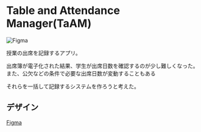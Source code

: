 # Table and Attendance Manager(**TaAM**)
![Figma](https://user-images.githubusercontent.com/44765362/147238838-aea36d65-0c84-4a62-9033-44c1a2e46292.png)

授業の出席を記録するアプリ。

出席簿が電子化された結果、学生が出席日数を確認するのが少し難しくなった。
また、公欠などの条件で必要な出席日数が変動することもある

それらを一括して記録するシステムを作ろうと考えた。


## デザイン
[Figma](https://www.figma.com/file/9d3QpnJmznpPxE2ubrY9Sb/Untitled?node-id=0%3A1)
